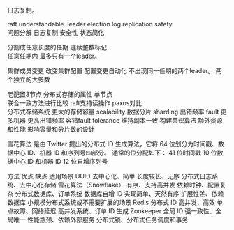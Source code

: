 日志复制。

raft understandable. 
leader election 
log replication 
safety  
问题分解 
日志复制 安全性 状态简化

分割成任意长度的任期 
连续整数标记  
任意任期内 最多只有一个leader。

集群成员变更 
改变集群配置 配置变更自动化 
不出现同一任期的两个leader。
两个独立的大多数 

老配置3节点 
分布式存储的属性 
单节点  
联合一致方法进行比较 
raft支持读操作 
paxos对比  
分布式存储系统 更大的存储容量 
scalability 
数据分片 sharding
出错频率 fault
更多机器 更高出错频率
容错fault tolerance 
维持副本一致 构建共识算法 
额外资源和性能 影响容量和分片数的设计 

雪花算法 是由 Twitter 提出的分布式 ID 生成算法，它将 64 位划分为时间戳、数据中心 ID、机器 ID 和序列号四部分。
通常的位分配如下：
41 位时间戳
10 位数据中心 ID 和机器 ID
12 位自增序列号


方法	优点	缺点	适用场景
UUID	去中心化、简单	长度较长、无序	分布式日志系统、去中心化存储
雪花算法（Snowflake）	有序、支持高并发	依赖时钟、配置复杂	分布式数据库、订单系统
数据库自增 ID	实现简单、天然有序	扩展性差、依赖数据库	小规模分布式系统或不需要扩展的场景
Redis 分布式 ID	高并发、高效	单点故障、网络延迟	高并发系统、订单 ID 生成
Zookeeper 全局 ID	强一致性、全局唯一	性能瓶颈、依赖外部服务	分布式锁、分布式任务调度和事务